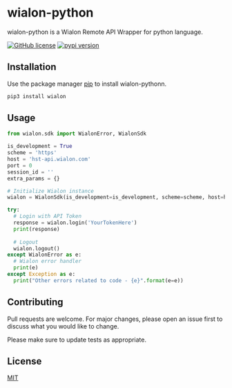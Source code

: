 # wialon-python
wialon-python is a Wialon Remote API Wrapper for python language.

[![GitHub license](https://img.shields.io/badge/license-MIT-blue.svg)](https://github.com/goldenm-software/wialon-python/blob/master/LICENSE)
[![pypi version](https://badge.fury.io/py/wialon.svg)](https://pypi.org/project/wialon/)

## Installation

Use the package manager [pip](https://pypi.org/) to install wialon-pythonn.

```bash
pip3 install wialon
```

## Usage

```python
from wialon.sdk import WialonError, WialonSdk

is_development = True
scheme = 'https'
host = 'hst-api.wialon.com'
port = 0
session_id = ''
extra_params = {}

# Initialize Wialon instance
wialon = WialonSdk(is_development=is_development, scheme=scheme, host=host, port=port, session_id=session_id, extra_params=extra_params)

try:
  # Login with API Token
  response = wialon.login('YourTokenHere')
  print(response)
  
  # Logout
  wialon.logout()
except WialonError as e:
  # Wialon error handler
  print(e)
except Exception as e:
  print("Other errors related to code - {e}".format(e=e))

```

## Contributing
Pull requests are welcome. For major changes, please open an issue first to discuss what you would like to change.

Please make sure to update tests as appropriate.

## License
[MIT](https://choosealicense.com/licenses/mit/)